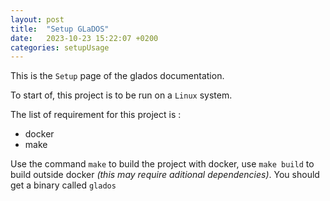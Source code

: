 ```yaml
---
layout: post
title:  "Setup GLaDOS"
date:   2023-10-23 15:22:07 +0200
categories: setupUsage
---
```

This is the `Setup` page of the glados documentation.

To start of, this project is to be run on a `Linux` system.


The list of requirement for this project is :
- docker
- make

Use the command `make` to build the project with docker, use `make build` to build outside docker *(this may require aditional dependencies)*.
You should get a binary called `glados`
